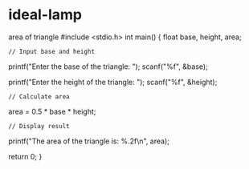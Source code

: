# ideal-lamp
area of triangle
#include <stdio.h>
int main() {
    float base, height, area;

    // Input base and height
   printf("Enter the base of the triangle: ");
    scanf("%f", &base);

   printf("Enter the height of the triangle: ");
    scanf("%f", &height);

    // Calculate area
   area = 0.5 * base * height;

    // Display result
   printf("The area of the triangle is: %.2f\n", area);

   return 0;
}

